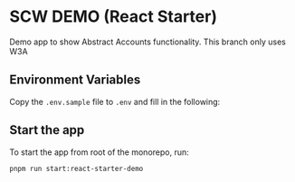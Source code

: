 # SCW DEMO (React Starter)

Demo app to show Abstract Accounts functionality.
This branch only uses W3A

## Environment Variables

Copy the `.env.sample` file to `.env` and fill in the following:

## Start the app

To start the app from root of the monorepo, run:

```bash
pnpm run start:react-starter-demo
```
